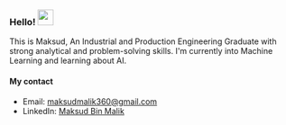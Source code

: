### Hello! <img src="https://media.giphy.com/media/hvRJCLFzcasrR4ia7z/giphy.gif" width="28">

This is Maksud, An Industrial and Production Engineering Graduate with strong analytical and problem-solving skills. I'm currently into Machine Learning and learning about AI. 
#### My contact
- Email: maksudmalik360@gmail.com
- LinkedIn: [Maksud Bin Malik](https://www.linkedin.com/in/maksud-bin-malik/)
